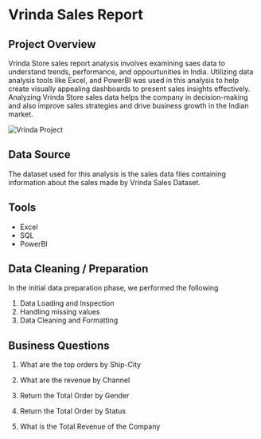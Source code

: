 
# **Vrinda Sales Report**

## Project Overview

Vrinda Store sales report analysis involves examining saes data to understand trends, performance, and oppourtunities in India. Utilizing data analysis tools like Excel, and PowerBI was used in this analysis to help create visually appealing dashboards to present sales insights effectively. Analyzing Vrinda Store sales data helps the company in decision-making and also improve sales strategies and drive business growth in the Indian market.

![Vrinda Project](https://github.com/Oluwafemiokans/Vrinda-Sales-Report/assets/159950899/47dca775-9a27-423b-a0db-fca4b8f1c609)

## Data Source

The dataset used for this analysis is the sales data files containing information about the sales made by Vrinda Sales Dataset.

## Tools 

- Excel
- SQL
- PowerBI

## Data Cleaning / Preparation

In the initial data preparation phase, we performed the following

1. Data Loading and Inspection
2. Handling missing values
3. Data Cleaning and Formatting

## Business Questions

1. What are the top orders by Ship-City

2. What are the revenue by Channel

3. Return the Total Order by Gender

4. Return the Total Order by Status

5. What is the Total Revenue of the Company

